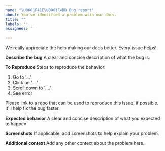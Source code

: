 ```yaml
---
name: "\U0001F41E\U0001F4DD Bug report"
about: You've identified a problem with our docs.
title: ""
labels: ''
assignees: ''

---
```


We really appreciate the help making our docs better. Every issue helps!

**Describe the bug**
A clear and concise description of what the bug is.

**To Reproduce**
Steps to reproduce the behavior:
1. Go to '...'
2. Click on '....'
3. Scroll down to '....'
4. See error

Please link to a repo that can be used to reproduce this issue, if possible. It'll help fix the bug faster.

**Expected behavior**
A clear and concise description of what you expected to happen.

**Screenshots**
If applicable, add screenshots to help explain your problem.

**Additional context**
Add any other context about the problem here.
